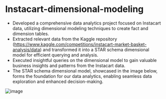 # Instacart-dimensional-modeling
* Developed a comprehensive data analytics project focused on Instacart data, utilizing dimensional modeling techniques to create fact and dimension tables.
* Extracted relevant data from the Kaggle repository (https://www.kaggle.com/competitions/instacart-market-basket-analysis/data) and transformed it into a STAR schema dimensional model for efficient querying and analysis.
* Executed insightful queries on the dimensional model to gain valuable business insights and patterns from the Instacart data.
* The STAR schema dimensional model, showcased in the image below, forms the foundation for our data analytics, enabling seamless data exploration and enhanced decision-making.

![image](https://github.com/hiteshmadapathi/Instacart-dimensional-modeling/assets/54840773/b27c6ac0-43f4-4459-87ad-8a48a8e25f33)

